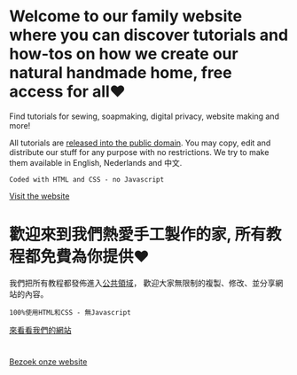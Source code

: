 # Welcome to our family website where you can discover tutorials and how-tos on how we create our **natural handmade home**, free access for all❤️

Find tutorials for sewing, soapmaking, digital privacy, website making and more!

All tutorials are [released into the public domain](https://creativecommons.org/publicdomain/zero/1.0/). You may copy, edit and distribute our stuff for any purpose with no restrictions. We try to make them available in English, Nederlands and 中文.

<code>Coded with HTML and CSS - no Javascript</code>

[Visit the website](https://gentlelivingshop.gitlab.io/) <br>

# 歡迎來到我們熱愛手工製作的家, 所有教程都免費為你提供❤

我們把所有教程都發佈進入[公共領域](https://creativecommons.org/publicdomain/zero/1.0/deed.zh_TW)， 歡迎大家無限制的複製、修改、並分享網站的內容。

<code>100%使用HTML和CSS - 無Javascript</code>

[來看看我們的網站](https://gentlelivingshop.gitlab.io/zh.html)<br>


# 

[Bezoek onze website](https://gentlelivingshop.gitlab.io/nl.html)
